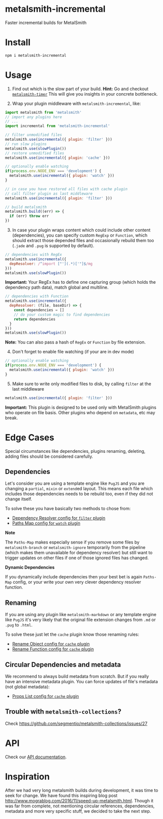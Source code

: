 # metalsmith-incremental

Faster incremental builds for MetalSmith

# Install

````sh
npm i metalsmith-incremental
````

# Usage

1. Find out which is the slow part of your build.
**Hint:** Go and checkout [`metalsmith-timer`](https://www.npmjs.com/package/metalsmith-timer)
This will give you insights in your concrete bottleneck.

2. Wrap your plugin middleware with `metalsmith-incremental`, like:

  ````js
  import metalsmith from 'metalsmith'
  // import any plugins here
  // ...
  import incremental from 'metalsmith-incremental'

  // filter unmodified files
  metalsmith.use(incremental({ plugin: 'filter' }))
  // run slow plugins
  metalsmith.use(slowPlugin())
  // restore unmodified files
  metalsmith.use(incremental({ plugin: 'cache' }))

  // optionally enable watching
  if(process.env.NODE_ENV === 'development') {
    metalsmith.use(incremental({ plugin: 'watch' }))
  }

  // in case you have restored all files with cache plugin
  // call filter plugin as last middleware
  metalsmith.use(incremental({ plugin: 'filter' }))

  // build metalsmith
  metalsmith.build((err) => {
    if (err) throw err
  })
  ````

3. In case your plugin wraps content which could include other content (dependencies), you can specify custom `RegExp` or `Function`, which should extract those depended files and occasionally rebuild them too (`.jade` and `.pug` is supported by default).

  ````js
  // dependencies with RegEx
  metalsmith.use(incremental({
    depResolver: /^import ["'](.*)['"]$/mg
  }))
  metalsmith.use(slowPlugin())
  ````

  **Important:** Your RegEx has to define one capturing group (which holds the dependency path data), match global and multiline.

  ````js
  // dependencies with Function
  metalsmith.use(incremental({
    depResolver: (file, baseDir) => {
      const dependencies = []
      // do your custom magic to find dependencies
      return dependencies
    }
  }))
  metalsmith.use(slowPlugin())
  ````

  **Note:** You can also pass a hash of `RegEx` or `Function` by file extension.

4. Don't forget to enable file watching (if your are in dev mode)

  ````js
  // optionally enable watching
  if(process.env.NODE_ENV === 'development') {
    metalsmith.use(incremental({ plugin: 'watch' }))
  }
  ````

5. Make sure to write only modified files to disk, by calling `filter` at the last middleware

  ````js
  metalsmith.use(incremental({ plugin: 'filter' }))
  ````

  **Important:** This plugin is designed to be used only with MetalSmith plugins who operate on file basis. Other plugins who depend on `metadata`, etc may break.

# Edge Cases

Special circumstances like dependencies, plugins renaming, deleting, adding files should be considered carefully.

## Dependencies

Let's consider you are using a template engine like `PugJS` and you are changing a `partial`, `mixin` or `extend`ed layout.
This means each file which includes those dependencies needs to be rebuild too, even if they did not change itself.

To solve these you have basically two methods to chose from:
* [Dependency Resolver config for `filter` plugin](.API.md#dependencyresolver)
* [Paths Map config for `watch` plugin](.API.md#pathsobject)

**Note**

The `Paths-Map` makes especially sense if you remove some files by `metalsmith-branch` or `metalsmith-ignore` temporarily from the pipeline (which makes them unavailable for dependency resolver) but still want to trigger updates on other files if one of those ignored files has changed.

**Dynamic Dependencies**

If you dynamically include dependencies then your best bet is again `Paths-Map` config, or your write your own very clever dependency resolver function.

## Renaming

If you are using any plugin like `metalsmith-markdown` or any template engine like `PugJS` it's very likely that the original file extension changes from `.md` or `.pug` to `.html`.

To solve these just let the `cache` plugin know those renaming rules:
* [Rename Object config for `cache` plugin](.API.md#renameobject)
* [Rename Function config for `cache` plugin](.API.md#renamefunction)

## Circular Dependencies and metadata

We recommend to always build metadata from scratch. But if you really have an intensive metadata plugin. You can force updates of file's metadata (not global metadata):
* [Props List config for `cache` plugin](.API.md#propslist)

## Trouble with `metalsmith-collections`?

Check https://github.com/segmentio/metalsmith-collections/issues/27

# API

Check our [API documentation](./API.md).

# Inspiration
After we had very long metalsmith builds during development, it was time to seek for change.
We have found this inspiring blog post http://www.mograblog.com/2016/11/speed-up-metalsmith.html.
Though it was far from complete, not mentioning circular references, dependencies, metadata and more very specific stuff, we decided to take the next step.
